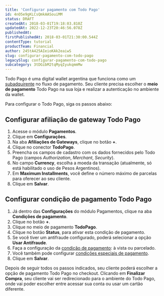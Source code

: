 ```yaml
---
title: 'Configurar pagamento com Todo Pago'
id: 4nO5e9gKLCsQmkAASouiMM
status: DRAFT
createdAt: 2018-03-01T19:18:03.810Z
updatedAt: 2022-12-23T20:46:56.078Z
publishedAt: 
firstPublishedAt: 2018-03-01T21:30:00.544Z
contentType: tutorial
productTeam: Financial
author: 245tA425AIeioKAk2eaiwS
slug: configurar-pagamento-com-todo-pago
legacySlug: configurar-pagamento-com-todo-pago
subcategory: 3tDGibM2tqMyqIyukqmmMw
---
```


Todo Pago é uma digital wallet argentina que funciona como um [subadquirente](/pt/tutorial/o-que-e-um-subadquirente) no fluxo de pagamento. Seu cliente precisa escolher o __meio de pagamento__ Todo Pago na sua loja e realizar a autenticação no ambiente da wallet.

Para configurar o Todo Pago, siga os passos abaixo:

## Configurar afiliação de gateway Todo Pago
1. Acesse o módulo __Pagamentos__.
2. Clique em __Configurações__.
2. Na aba __Afiliações de Gateways__, clique no botão __+__.
3. Clique no conector __TodoPago__.
4. Preencha os campos de cadastro com os dados fornecidos pelo Todo Pago (campos _Authorization_, _Merchant_, _Security_).
5. No campo __Currency__, escolha a moeda da transação (atualmente, só está habilitado o uso de Pesos Argentinos).
6. Em __Maximum Installments__, você define o número máximo de parcelas para oferecer ao seu cliente.
7. Clique em __Salvar__.


## Configurar condição de pagamento Todo Pago
1. Já dentro das __Configurações__ do módulo Pagamentos, clique na aba __Condições de pagamento__.
2. Clique no botão __+__.
3. Clique no meio de pagamento __TodoPago__.
4. Clique no botão __Status__, para ativar esta condição de pagamento.
5. Se você tiver um antifraude configurado, poderá selecionar a opção __Usar Antifraude__.
6. Faça a configuração da [condição de pagamento](/pt/tutorial/condicoes-de-pagamento): à vista ou parcelado.
7. Você também pode configurar [condições especiais de pagamento](/pt/tutorial/condicoes-especiais).
8. Clique em __Salvar__.

Depois de seguir todos os passos indicados, seu cliente poderá escolher a opção de pagamento Todo Pago no checkout. Clicando em __Finalizar Compra__, seu cliente vai ser redirecionado para o ambiente do Todo Pago, onde vai poder escolher entre acessar sua conta ou usar um cartão diferente.
